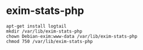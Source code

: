 # exim-stats-php

```
apt-get install logtail
mkdir /var/lib/exim-stats-php
chown Debian-exim:www-data /var/lib/exim-stats-php
chmod 750 /var/lib/exim-stats-php
```
